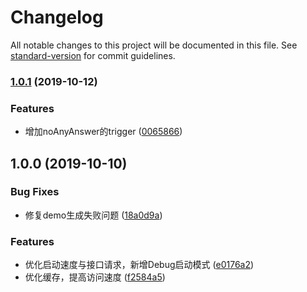 # Changelog

All notable changes to this project will be documented in this file. See [standard-version](https://github.com/conventional-changelog/standard-version) for commit guidelines.

### [1.0.1](https://github.com/deepexi/deepexi-scaffold-ui/compare/v1.0.0...v1.0.1) (2019-10-12)


### Features

* 增加noAnyAnswer的trigger ([0065866](https://github.com/deepexi/deepexi-scaffold-ui/commit/0065866))



## 1.0.0 (2019-10-10)


### Bug Fixes

* 修复demo生成失败问题 ([18a0d9a](https://github.com/deepexi/deepexi-scaffold-ui/commit/18a0d9a))


### Features

* 优化启动速度与接口请求，新增Debug启动模式 ([e0176a2](https://github.com/deepexi/deepexi-scaffold-ui/commit/e0176a2))
* 优化缓存，提高访问速度 ([f2584a5](https://github.com/deepexi/deepexi-scaffold-ui/commit/f2584a5))
